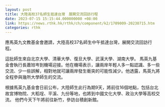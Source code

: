 ```yaml
---
layout: post
title: 大陸高校37名師生抵達台灣　展開交流回訪行程
date: 2023-07-15 15:15:44.000000000 +08:00
link: https://news.rthk.hk/rthk/ch/component/k2/1709009-20230715.htm
categories: rthk
---
```


應馬英九文教基金會邀請，大陸高校37名師生中午抵達台灣，展開交流回訪行程。

這批師生來自北京大學、清華大學、復旦大學、武漢大學、湖南大學。 馬英九基金會執行長蕭旭岑到機場迎接。他在機場表示，讓兩岸年輕人多一點認識、多一些交流、少一些誤解，相對地就可讓兩岸發生衝突的可能性減少。他透露，馬英九將全程參與幾所大學師生的交流。 

根據馬英九基金會日前公布，大陸師生此行為期9天，將前往16個地點，包括台北故宮博物院、大稻埕、平溪、九份等地，也將到中國文化大學、政治大學等高校交流。 他們今天下午將前往新竹，參訪台積創新館。
